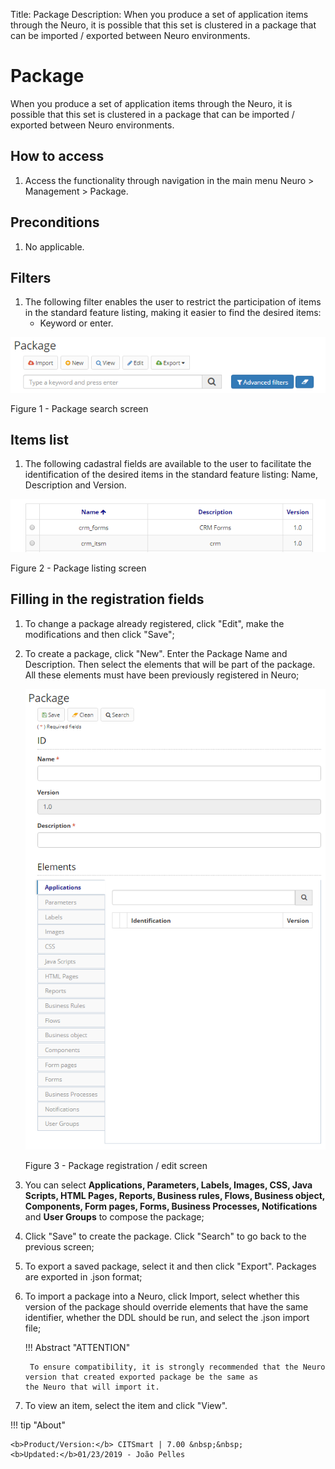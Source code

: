 Title: Package
Description: When you produce a set of application items through the Neuro, it is possible that this set is clustered in a package that can be imported / exported between Neuro environments.  
# Package  

When you produce a set of application items through the Neuro, it is possible that this set is clustered in a package that can be imported / exported between Neuro environments.  

## How to access

1. Access the functionality through navigation in the main menu Neuro > Management > Package.  

## Preconditions 

1. No applicable.  

## Filters 

1. The following filter enables the user to restrict the participation of items in the standard feature listing, making it easier to find the desired items:  
     * Keyword or enter.  

![Screenshot](images/Package-Search.png)

Figure 1 - Package search screen  

## Items list 

1. The following cadastral fields are available to the user to facilitate the identification of the desired items in the standard feature listing: Name, Description and Version.  

![Screenshot](images/Package-listing.png)

Figure 2 - Package listing screen  

## Filling in the registration fields

1. To change a package already registered, click "Edit", make the modifications and then click "Save";  
2. To create a package, click "New". Enter the Package Name and Description. Then select the elements that will be part of the package. All these elements must have been previously registered in Neuro;  

    ![Screenshot](images/Package-Registration.png) 
    
    Figure 3 - Package registration / edit screen  

3. You can select **Applications, Parameters, Labels, Images, CSS, Java Scripts, HTML Pages,  Reports, Business rules, Flows, Business object, Components, Form pages, Forms, Business Processes, Notifications** and **User Groups** to compose the package;  
4. Click "Save" to create the package. Click "Search" to go back to the previous screen;  
5. To export a saved package, select it and then click "Export". Packages are exported in .json format;  
6. To import a package into a Neuro, click Import, select whether this version of the package should override elements that have the same identifier, whether the DDL should be run, and select the .json import file;  

    !!! Abstract "ATTENTION"  

        To ensure compatibility, it is strongly recommended that the Neuro version that created exported package be the same as                 the Neuro that will import it.  

7. To view an item, select the item and click "View".  


!!! tip "About"

    <b>Product/Version:</b> CITSmart | 7.00 &nbsp;&nbsp;
    <b>Updated:</b>01/23/2019 - João Pelles  
